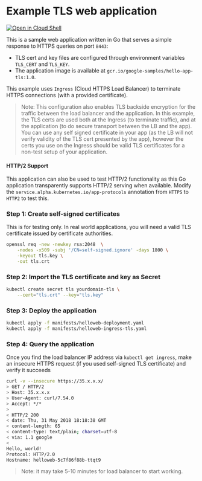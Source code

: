 # Example TLS web application

[![Open in Cloud Shell](https://gstatic.com/cloudssh/images/open-btn.svg)](https://ssh.cloud.google.com/cloudshell/editor?cloudshell_git_repo=https://github.com/GoogleCloudPlatform/kubernetes-engine-samples&cloudshell_tutorial=hello-app-tls/README.md)

This is a sample web application written in Go that serves a simple response to
HTTPS queries on port `8443`:

- TLS cert and key files are configured through environment variables `TLS_CERT`
  and `TLS_KEY`.
- The application image is available at
  `gcr.io/google-samples/hello-app-tls:1.0`.

This example uses `Ingress` (Cloud HTTPS Load Balancer) to terminate HTTPS
connections (with a provided certificate).

> Note: This configuration also enables TLS backside encryption for the traffic
> between the load balancer and the application. In this example, the TLS certs
> are used both at the Ingress (to terminate traffic), and at the application
> (to do secure transport between the LB and the app). You can use any self
> signed certificate in your app (as the LB will not verify validity of the
> TLS cert presented by the app), however the certs you use on the Ingress
> should be valid TLS certificates for a non-test setup of your application.

#### HTTP/2 Support

This application can also be used to test HTTP/2 functionality as this Go
application transparently supports HTTP/2 serving when available. Modify the
`service.alpha.kubernetes.io/app-protocols` annotation from `HTTPS` to `HTTP2`
to test this.

### Step 1: Create self-signed certificates

This is for testing only. In real world applications, you will need a valid TLS
certificate issued by certificate authorities.

```sh
openssl req -new -newkey rsa:2048  \
    -nodes -x509 -subj '/CN=self-signed.ignore' -days 1800 \
    -keyout tls.key \
    -out tls.crt
```

### Step 2: Import the TLS certificate and key as Secret

```sh
kubectl create secret tls yourdomain-tls \
    --cert="tls.crt" --key="tls.key"
```

### Step 3: Deploy the application

```sh
kubectl apply -f manifests/helloweb-deployment.yaml
kubectl apply -f manifests/helloweb-ingress-tls.yaml
```

### Step 4: Query the application

Once you find the load balancer IP address via `kubectl get ingress`, make
an insecure HTTPS request (if you used self-signed TLS certificate) and verify
it succeeds

```sh
curl -v --insecure https://35.x.x.x/
> GET / HTTP/2
> Host: 35.x.x.x
> User-Agent: curl/7.54.0
> Accept: */*
>
< HTTP/2 200
< date: Thu, 31 May 2018 18:18:38 GMT
< content-length: 65
< content-type: text/plain; charset=utf-8
< via: 1.1 google
<
Hello, world!
Protocol: HTTP/2.0
Hostname: helloweb-5c7f86f88b-ttqt9
```

> Note: it may take 5-10 minutes for load balancer to start working.
